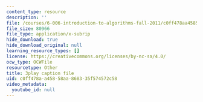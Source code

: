 ```yaml
---
content_type: resource
description: ''
file: /courses/6-006-introduction-to-algorithms-fall-2011/c0ff478aa45858aa868335f574572c58_w6nuXg0BISo.vtt
file_size: 80966
file_type: application/x-subrip
hide_download: true
hide_download_original: null
learning_resource_types: []
license: https://creativecommons.org/licenses/by-nc-sa/4.0/
ocw_type: OCWFile
resourcetype: Other
title: 3play caption file
uid: c0ff478a-a458-58aa-8683-35f574572c58
video_metadata:
  youtube_id: null
---
```

